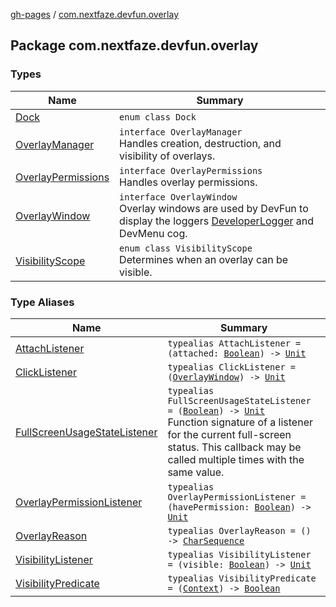 [gh-pages](../index.md) / [com.nextfaze.devfun.overlay](./index.md)

## Package com.nextfaze.devfun.overlay

### Types

| Name | Summary |
|---|---|
| [Dock](-dock/index.md) | `enum class Dock` |
| [OverlayManager](-overlay-manager/index.md) | `interface OverlayManager`<br>Handles creation, destruction, and visibility of overlays. |
| [OverlayPermissions](-overlay-permissions/index.md) | `interface OverlayPermissions`<br>Handles overlay permissions. |
| [OverlayWindow](-overlay-window/index.md) | `interface OverlayWindow`<br>Overlay windows are used by DevFun to display the loggers [DeveloperLogger](../com.nextfaze.devfun.reference/-developer-logger/index.md) and DevMenu cog. |
| [VisibilityScope](-visibility-scope/index.md) | `enum class VisibilityScope`<br>Determines when an overlay can be visible. |

### Type Aliases

| Name | Summary |
|---|---|
| [AttachListener](-attach-listener.md) | `typealias AttachListener = (attached: `[`Boolean`](https://kotlinlang.org/api/latest/jvm/stdlib/kotlin/-boolean/index.html)`) -> `[`Unit`](https://kotlinlang.org/api/latest/jvm/stdlib/kotlin/-unit/index.html) |
| [ClickListener](-click-listener.md) | `typealias ClickListener = (`[`OverlayWindow`](-overlay-window/index.md)`) -> `[`Unit`](https://kotlinlang.org/api/latest/jvm/stdlib/kotlin/-unit/index.html) |
| [FullScreenUsageStateListener](-full-screen-usage-state-listener.md) | `typealias FullScreenUsageStateListener = (`[`Boolean`](https://kotlinlang.org/api/latest/jvm/stdlib/kotlin/-boolean/index.html)`) -> `[`Unit`](https://kotlinlang.org/api/latest/jvm/stdlib/kotlin/-unit/index.html)<br>Function signature of a listener for the current full-screen status. This callback may be called multiple times with the same value. |
| [OverlayPermissionListener](-overlay-permission-listener.md) | `typealias OverlayPermissionListener = (havePermission: `[`Boolean`](https://kotlinlang.org/api/latest/jvm/stdlib/kotlin/-boolean/index.html)`) -> `[`Unit`](https://kotlinlang.org/api/latest/jvm/stdlib/kotlin/-unit/index.html) |
| [OverlayReason](-overlay-reason.md) | `typealias OverlayReason = () -> `[`CharSequence`](https://kotlinlang.org/api/latest/jvm/stdlib/kotlin/-char-sequence/index.html) |
| [VisibilityListener](-visibility-listener.md) | `typealias VisibilityListener = (visible: `[`Boolean`](https://kotlinlang.org/api/latest/jvm/stdlib/kotlin/-boolean/index.html)`) -> `[`Unit`](https://kotlinlang.org/api/latest/jvm/stdlib/kotlin/-unit/index.html) |
| [VisibilityPredicate](-visibility-predicate.md) | `typealias VisibilityPredicate = (`[`Context`](https://developer.android.com/reference/android/content/Context.html)`) -> `[`Boolean`](https://kotlinlang.org/api/latest/jvm/stdlib/kotlin/-boolean/index.html) |
